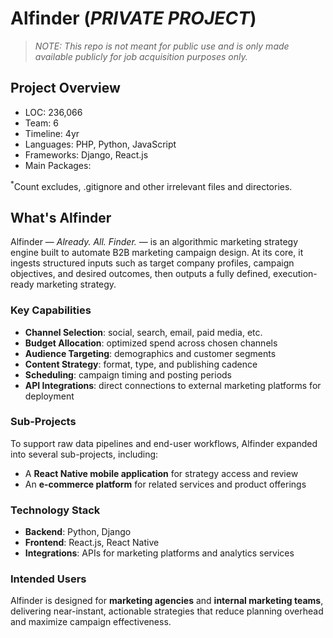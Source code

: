 # Alfinder (_PRIVATE PROJECT_)

> _NOTE: This repo is not meant for public use and is only made available publicly for job acquisition purposes only._

**Project Overview**
---
- LOC: 236,066
- Team: 6
- Timeline: 4yr
- Languages: PHP, Python, JavaScript
- Frameworks: Django, React.js
- Main Packages: 

<sup>*</sup>Count excludes, .gitignore and other irrelevant files and directories.

**What's Alfinder**
---

Alfinder — *Already. All. Finder.* — is an algorithmic marketing strategy engine built to automate B2B marketing campaign design. At its core, it ingests structured inputs such as target company profiles, campaign objectives, and desired outcomes, then outputs a fully defined, execution-ready marketing strategy.  

### Key Capabilities
- **Channel Selection**: social, search, email, paid media, etc.  
- **Budget Allocation**: optimized spend across chosen channels  
- **Audience Targeting**: demographics and customer segments  
- **Content Strategy**: format, type, and publishing cadence  
- **Scheduling**: campaign timing and posting periods  
- **API Integrations**: direct connections to external marketing platforms for deployment  

### Sub-Projects
To support raw data pipelines and end-user workflows, Alfinder expanded into several sub-projects, including:  
- A **React Native mobile application** for strategy access and review  
- An **e-commerce platform** for related services and product offerings  

### Technology Stack
- **Backend**: Python, Django  
- **Frontend**: React.js, React Native  
- **Integrations**: APIs for marketing platforms and analytics services  

### Intended Users
Alfinder is designed for **marketing agencies** and **internal marketing teams**, delivering near-instant, actionable strategies that reduce planning overhead and maximize campaign effectiveness.
